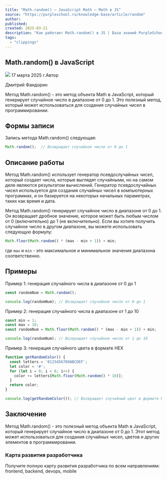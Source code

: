 ```yaml
---
title: "Math.random() – JavaScript Math – Math в JS"
source: "https://purpleschool.ru/knowledge-base/article/random"
author:
published:
created: 2025-03-21
description: "Как работает Math.random() в JS | База знаний PurpleSchool"
tags:
  - "clippings"
---
```

## Math.random() в JavaScript

![](https://purpleschool.ru/_next/static/media/time-icon.33f80bd8.svg) 17 марта 2025 г.Автор

Дмитрий Фандорин

Метод Math.random() - это метод объекта Math в JavaScript, который генерирует случайное число в диапазоне от 0 до 1. Это полезный метод, который может использоваться для создания случайных чисел в программировании.

## Формы записи

Запись метода Math.random() следующая:

```javascript
Math.random();  // Возвращает случайное число от 0 до 1
```

## Описание работы

Метод Math.random() использует генератор псевдослучайных чисел, который создает числа, которые выглядят случайными, но на самом деле являются результатом вычислений. Генератор псевдослучайных чисел используется для создания случайных чисел в компьютерных программах, и он базируется на некоторых начальных параметрах, таких как время и дата.

Метод Math.random() генерирует случайное число в диапазоне от 0 до 1. Он возвращает дробное значение, которое может быть любым числом от 0 (включительно) до 1 (не включительно). Если вы хотите получить случайное число в другом диапазоне, вы можете использовать следующую формулу:

```javascript
Math.floor(Math.random() * (max - min + 1)) + min;
```

где `max` и `min` - это максимальное и минимальное значения диапазона соответственно.

## Примеры

Пример 1: генерация случайного числа в диапазоне от 0 до 1

```javascript
const randomNum = Math.random();

console.log(randomNum); // Возвращает случайное число от 0 до 1
```

Пример 2: генерация случайного числа в диапазоне от 1 до 10

```javascript
const min = 1;
const max = 10;
const randomNum = Math.floor(Math.random() * (max - min + 1)) + min;

console.log(randomNum); // Возвращает случайное число от 1 до 10
```

Пример 3: генерация случайного цвета в формате HEX

```javascript
function getRandomColor() {
  const letters = '0123456789ABCDEF';
  let color = '#';
  for (let i = 0; i < 6; i++) {
    color += letters[Math.floor(Math.random() * 16)];
  }
  return color;
}

console.log(getRandomColor()); // Возвращает случайный цвет в формате HEX
```

## Заключение

Метод Math.random() - это полезный метод объекта Math в JavaScript, который генерирует случайное число в диапазоне от 0 до 1. Этот метод может использоваться для создания случайных чисел, цветов и других элементов в программировании.

### Карта развития разработчика

Получите полную карту развития разработчика по всем направлениям: frontend, backend, devops, mobile